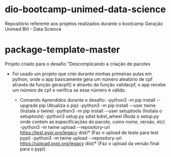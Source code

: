 # dio-bootcamp-unimed-data-science
Repositório referente aos projetos realizados durante o bootcamp Geração Unimed BH - Data Science

# package-template-master
Projeto criado para o desafio "Descomplicando a criação de pacotes
  - Foi usado um projeto que criei durante minhas primeiras aulas em python, onde o app basicamente gera 
    um número aleatório de cpf através da função geracpf() e através da função validacpf, o app recebe um número de cpf
    e verifica se esse número é válido.
    
    - Comando Aprendidos durante o desafio:
        -python3 -m pip install --upgrade pip (Atualiza o pip)
        -python3 -m pip install --user twine (Instala o twine)
        -python3 -m pip install --user setuptools (Instala o setuptools)
        -python3 setup.py sdist bdist_wheel (Roda o setup.py onde contem as especificações do pacote, como nome, versão, etc)
        -python3 -m twine upload --repository-url https://test.pypi.org/legacy dist/* (Faz o upload de teste para test pypi)
        -python3 -m twine upload --repository-url https://upload.pypi.org/legacy dist/* (Faz o upload da versão final para o pypi)



        

      
    
